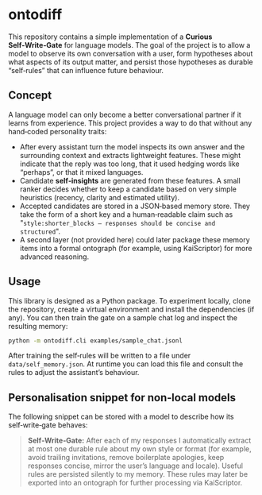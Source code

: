 # ontodiff

This repository contains a simple implementation of a **Curious Self‑Write‑Gate** for language models.  The goal of the project is to allow a model to observe its own conversation with a user, form hypotheses about what aspects of its output matter, and persist those hypotheses as durable “self‑rules” that can influence future behaviour.

## Concept

A language model can only become a better conversational partner if it learns from experience.  This project provides a way to do that without any hand‑coded personality traits:

* After every assistant turn the model inspects its own answer and the surrounding context and extracts lightweight features.  These might indicate that the reply was too long, that it used hedging words like “perhaps”, or that it mixed languages.
* Candidate **self‑insights** are generated from these features.  A small ranker decides whether to keep a candidate based on very simple heuristics (recency, clarity and estimated utility).
* Accepted candidates are stored in a JSON‑based memory store.  They take the form of a short key and a human‑readable claim such as "`style:shorter_blocks — responses should be concise and structured`".
* A second layer (not provided here) could later package these memory items into a formal ontograph (for example, using KaiScriptor) for more advanced reasoning.

## Usage

This library is designed as a Python package.  To experiment locally, clone the repository, create a virtual environment and install the dependencies (if any).  You can then train the gate on a sample chat log and inspect the resulting memory:

```bash
python -m ontodiff.cli examples/sample_chat.jsonl
```

After training the self‑rules will be written to a file under `data/self_memory.json`.  At runtime you can load this file and consult the rules to adjust the assistant’s behaviour.

## Personalisation snippet for non‑local models

The following snippet can be stored with a model to describe how its self‑write‑gate behaves:

> **Self‑Write‑Gate:** After each of my responses I automatically extract at most one durable rule about my own style or format (for example, avoid trailing invitations, remove boilerplate apologies, keep responses concise, mirror the user’s language and locale).  Useful rules are persisted silently to my memory.  These rules may later be exported into an ontograph for further processing via KaiScriptor.
